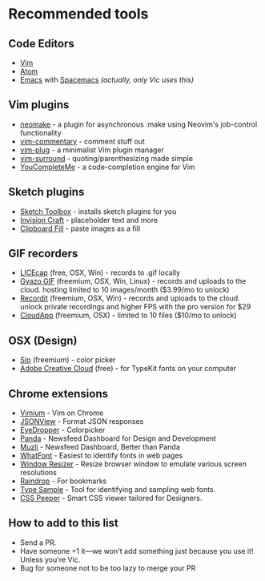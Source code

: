 # Recommended tools

## Code Editors

- [Vim](http://vim.org/)
- [Atom](https://atom.io/)
- [Emacs](https://www.gnu.org/software/emacs/) with [Spacemacs](https://github.com/syl20bnr/spacemacs) _(actually, only Vic uses this)_

## Vim plugins

- [neomake](https://github.com/neomake/neomake) - a plugin for asynchronous :make using Neovim's job-control functionality
- [vim-commentary](https://github.com/tpope/vim-commentary) - comment stuff out
- [vim-plug](https://github.com/junegunn/vim-plug) - a minimalist Vim plugin manager
- [vim-surround](https://github.com/tpope/vim-surround) - quoting/parenthesizing made simple
- [YouCompleteMe](https://github.com/Valloric/YouCompleteMe) - a code-completion engine for Vim

## Sketch plugins

- [Sketch Toolbox](https://github.com/buzzfeed/Sketch-Toolbox) - installs sketch plugins for you
- [Invision Craft](https://www.invisionapp.com/craft) - placeholder text and more
- [Clipboard Fill](https://github.com/ScottSavarie/Clipboard-Fill) - paste images as a fill

## GIF recorders

- [LICEcap](http://www.cockos.com/licecap/) (free, OSX, Win) - records to .gif locally
- [Gyazo GIF](https://gyazo.com/) (freemium, OSX, Win, Linux) - records and uploads to the cloud. hosting limited to 10 images/month ($3.99/mo to unlock)
- [Recordit](http://recordit.co/) (freemium, OSX, Win) - records and uploads to the cloud. unlock private recordings and higher FPS with the pro version for $29
- [CloudApp](https://www.getcloudapp.com/) (freemium, OSX) - limited to 10 files ($10/mo to unlock)

## OSX (Design)

- [Sip](http://sipapp.io/) (freemium) - color picker
- [Adobe Creative Cloud](https://creative.adobe.com/products/creative-cloud) (free) - for TypeKit fonts on your computer

## Chrome extensions

- [Vimium](https://chrome.google.com/webstore/detail/vimium/dbepggeogbaibhgnhhndojpepiihcmeb?hl=en) - Vim on Chrome
- [JSONView](https://chrome.google.com/webstore/detail/jsonview/chklaanhfefbnpoihckbnefhakgolnmc?hl=en) - Format JSON responses
- [EyeDropper](https://chrome.google.com/webstore/detail/eye-dropper/hmdcmlfkchdmnmnmheododdhjedfccka) - Colorpicker
- [Panda](https://usepanda.com/) - Newsfeed Dashboard for Design and Development
- [Muzli](https://muz.li/) - Newsfeed Dashboard, Better than Panda
- [WhatFont](https://chrome.google.com/webstore/detail/whatfont/jabopobgcpjmedljpbcaablpmlmfcogm?hl=en) - Easiest to identify fonts in web pages
- [Window Resizer](https://chrome.google.com/webstore/detail/window-resizer/kkelicaakdanhinjdeammmilcgefonfh?hl=en) - Resize browser window to emulate various screen resolutions
- [Raindrop](http://raindrop.io/extension/) - For bookmarks
- [Type Sample](http://www.typesample.com/) - Tool for identifying and sampling web fonts.
- [CSS Peeper](https://csspeeper.com/) - Smart CSS viewer tailored for Designers.

## How to add to this list

- Send a PR.
- Have someone +1 it—we won't add something just because you use it! Unless you're Vic.
- Bug for someone not to be too lazy to merge your PR
